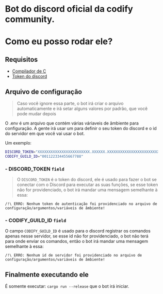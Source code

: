 # Bot do discord oficial da codify community.

# Como eu posso rodar ele?

## Requisitos
- [Compilador de C](https://www.rust-lang.org/)
- [Token do discord](https://discord.com/developers/applications)

## Arquivo de configuração
> Caso você ignore essa parte, o bot irá criar o arquivo automaticamente e irá setar alguns valores por padrão, que você pode mudar depois

O .env é um arquivo que contém várias váriaveis de âmbiente para configuração. A gente irá usar um para definir o seu token do discord e o id do servidor em que você vai usar o bot.

Um exemplo:
```sh
DISCORD_TOKEN="XXXXXXXXXXXXXXXXXXXXXXXX.XXXXXX.XXXXXXXXXXXXXXXXXXXXXXXXXXXXXXXXXXXXXX"
CODIFY_GUILD_ID="001122334455667788"
```

### - DISCORD_TOKEN `field`
> O `DISCORD_TOKEN` é o token do discord, ele é usado para fazer o bot se conectar com o Discord para executar as suas funções, se esse token não for providenciado, o bot irá mandar uma mensagem semelhante à essa:
```
/!\ ERRO: Nenhum token de autenticação foi providenciado no arquivo de configuração/argumentos/variáveis de âmbiente!
```

### - CODIFY_GUILD_ID `field`
O campo `CODIFY_GUILD_ID` é usado para o discord registrar os comandos apenas nesse servidor, se esse id não for providenciado, o bot não terá para onde enviar os comandos, então o bot irá mandar uma mensagem semelhante à essa:
```
/!\ ERRO: Nenhum id de servidor foi providenciado no arquivo de configuração/argumentos/variáveis de âmbiente!
```

## Finalmente executando ele
É somente executar: `cargo run --release` que o bot irá iniciar.
